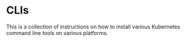 # CLIs

This is a collection of instructions on how to install various Kubernetes command line tools on various platforms.